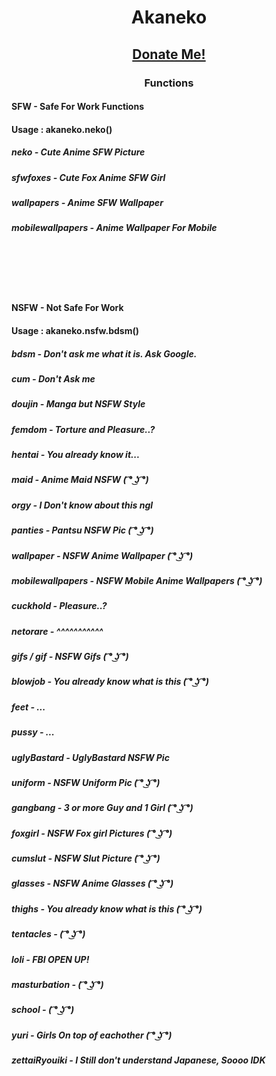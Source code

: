 <h1 align="center">Akaneko</h1>
<h2 align="center"><a href="https://www.paypal.me/KawaiiGirl1">Donate Me!</a></h2>
<h3 align="center">Functions</h3>
<h4>SFW - Safe For Work Functions</h4>
<h4>Usage : akaneko.neko()</h4>
<h5>neko             - Cute Anime SFW Picture</h5>
<h5>sfwfoxes         - Cute Fox Anime SFW Girl</h5>
<h5>wallpapers       - Anime SFW Wallpaper</h5>
<h5>mobilewallpapers - Anime Wallpaper For Mobile</h5>
<br><br>
<br><br>
<h4>NSFW - Not Safe For Work</h4>
<h4>Usage : akaneko.nsfw.bdsm()</h4>
<h5>bdsm             - Don't ask me what it is. Ask Google.</h5>
<h5>cum              - Don't Ask me</h5>
<h5>doujin           - Manga but NSFW Style</h5>
<h5>femdom           - Torture and Pleasure..?</h5>
<h5>hentai           - You already know it...</h5>
<h5>maid             - Anime Maid NSFW ( ͡° ͜ʖ ͡°)</h5>
<h5>orgy             - I Don't know about this ngl</h5>
<h5>panties          - Pantsu NSFW Pic ( ͡° ͜ʖ ͡°)</h5>
<h5>wallpaper        - NSFW Anime Wallpaper ( ͡° ͜ʖ ͡°)</h5>
<h5>mobilewallpapers - NSFW Mobile Anime Wallpapers ( ͡° ͜ʖ ͡°)</h5>
<h5>cuckhold         - Pleasure..?</h5>
<h5>netorare         - ^^^^^^^^^^^</h5>
<h5>gifs / gif       - NSFW Gifs ( ͡° ͜ʖ ͡°)</h5>
<h5>blowjob          - You already know what is this ( ͡° ͜ʖ ͡°)</h5>
<h5>feet             - ...</h5>
<h5>pussy			 - ...</h5>
<h5>uglyBastard      - UglyBastard NSFW Pic</h5>
<h5>uniform          - NSFW Uniform Pic ( ͡° ͜ʖ ͡°)</h5>
<h5>gangbang         - 3 or more Guy and 1 Girl ( ͡° ͜ʖ ͡°)</h5>
<h5>foxgirl          - NSFW Fox girl Pictures ( ͡° ͜ʖ ͡°)</h5>
<h5>cumslut          - NSFW Slut Picture ( ͡° ͜ʖ ͡°)</h5>
<h5>glasses          - NSFW Anime Glasses ( ͡° ͜ʖ ͡°)</h5>
<h5>thighs           - You already know what is this ( ͡° ͜ʖ ͡°)</h5>
<h5>tentacles        - ( ͡° ͜ʖ ͡°)</h5>
<h5>loli             - FBI OPEN UP!</h5>
<h5>masturbation     - ( ͡° ͜ʖ ͡°)</h5>
<h5>school           - ( ͡° ͜ʖ ͡°)</h5>
<h5>yuri             - Girls On top of eachother ( ͡° ͜ʖ ͡°)</h5>
<h5>zettaiRyouiki    - I Still don't understand Japanese, Soooo IDK</h5>